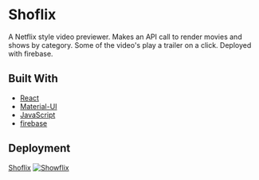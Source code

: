 # Shoflix

A Netflix style video previewer. Makes an API call to render movies and shows by category. Some of the video's play a trailer on a click. Deployed with firebase.

## Built With

- [React](https://reactjs.org/)
- [Material-UI](https://material-ui.com/)
- [JavaScript](https://www.javascript.com/)
- [firebase](https://firebase.google.com/)

## Deployment

[Shoflix](https://netflix-clone-23b92.web.app/)
[![Showflix](src/images/shoflix.png)](https://netflix-clone-23b92.web.app/ 'Shoflix')

